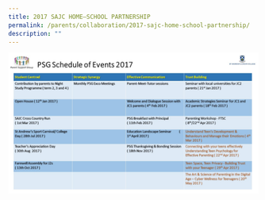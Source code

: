 ```yaml
---
title: 2017 SAJC HOME–SCHOOL PARTNERSHIP
permalink: /parents/collaboration/2017-sajc-home-school-partnership/
description: ""
---
```


<img src="/images/2017.jpg">